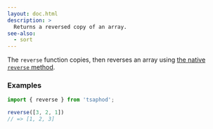 ```yaml
---
layout: doc.html
description: >
  Returns a reversed copy of an array.
see-also:
  - sort
---
```


The `reverse` function copies, then reverses an array using [the native `reverse` method][1].

### Examples

```js
import { reverse } from 'tsaphod';

reverse([3, 2, 1])
// => [1, 2, 3]
```

[1]: https://developer.mozilla.org/en/docs/Web/JavaScript/Reference/Global_Objects/Array/reverse
